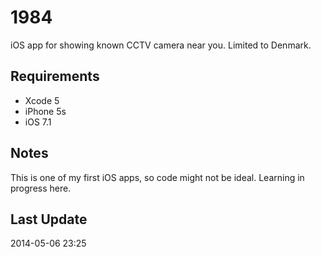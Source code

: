 1984
===========================

iOS app for showing known CCTV camera near you. Limited to Denmark.

Requirements
-----------
* Xcode 5
* iPhone 5s
* iOS 7.1

Notes
-----------

This is one of my first iOS apps, so code might not be ideal. Learning in progress here.

Last Update
----
2014-05-06 23:25
